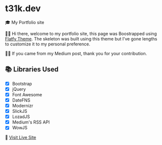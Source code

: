 # t31k.dev
🎓  My Portfolio site

👋🏻  Hi there, welcome to my portfolio site, this page was Boostrapped using [Flatfy Theme](https://github.com/andreagalanti/Flatfy-Free-Flat-and-Responsive-HTML5-Template).
The skeleton was built using this theme but I've gone lengths to customize it to my personal preference.

🙏🏻   If you came from my Medium post, thank you for your contribution.

## 📚 Libraries Used
- [x] Bootstrap
- [x] jQuery
- [x] Font Awesome
- [x] DateFNS
- [x] Modernizr
- [x] SlickJS
- [x] LozadJS
- [x] Medium's RSS API
- [x] WowJS

🔗  [Visit Live Site](https://t31k.dev)

